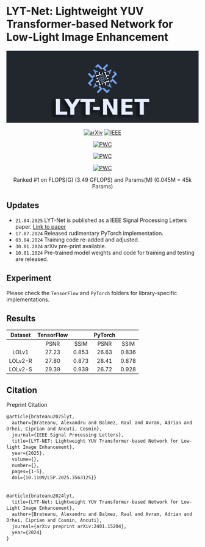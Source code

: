 # LYT-Net: Lightweight YUV Transformer-based Network for Low-Light Image Enhancement

<div align="center">
  
![Logo](./figs/Logo.png)

[![arXiv](https://img.shields.io/badge/arxiv-paper-179bd3)](https://arxiv.org/abs/2401.15204)
[![IEEE](https://img.shields.io/badge/IEEE-paper-blue)](https://ieeexplore.ieee.org/abstract/document/10972228)
	
[![PWC](https://img.shields.io/endpoint.svg?url=https://paperswithcode.com/badge/lyt-net-lightweight-yuv-transformer-based/low-light-image-enhancement-on-lol)](https://paperswithcode.com/sota/low-light-image-enhancement-on-lol?p=lyt-net-lightweight-yuv-transformer-based)
	
[![PWC](https://img.shields.io/endpoint.svg?url=https://paperswithcode.com/badge/lyt-net-lightweight-yuv-transformer-based/low-light-image-enhancement-on-lolv2)](https://paperswithcode.com/sota/low-light-image-enhancement-on-lolv2?p=lyt-net-lightweight-yuv-transformer-based)

[![PWC](https://img.shields.io/endpoint.svg?url=https://paperswithcode.com/badge/lyt-net-lightweight-yuv-transformer-based/low-light-image-enhancement-on-lolv2-1)](https://paperswithcode.com/sota/low-light-image-enhancement-on-lolv2-1?p=lyt-net-lightweight-yuv-transformer-based)

Ranked #1 on FLOPS(G) (3.49 GFLOPS) and Params(M) (0.045M = 45k Params)
</div>

## Updates
<!-- - `12.01.2024`: text update -->
- `21.04.2025` LYT-Net is published as a IEEE Signal Processing Letters paper. [Link to paper](https://ieeexplore.ieee.org/abstract/document/10972228)
- `17.07.2024` Released rudimentary PyTorch implementation.
- `03.04.2024` Training code re-added and adjusted.
- `30.01.2024` arXiv pre-print available.
- `10.01.2024` Pre-trained model weights and code for training and testing are released.

## Experiment
Please check the ```TensorFlow``` and ```PyTorch``` folders for library-specific implementations.

## Results

| Dataset  | TensorFlow |           | PyTorch |           |
|:--------:|:----------:|:---------:|:-------:|:---------:|
|          | PSNR       | SSIM      | PSNR    | SSIM      |
|  LOLv1   |  27.23     |  0.853    | 26.63   |  0.836    |
| LOLv2-R  |  27.80     |  0.873    | 28.41   |  0.878    |
| LOLv2-S  |  29.39     |  0.939    | 26.72   |  0.928    |


## Citation
Preprint Citation
```
@article{brateanu2025lyt,
  author={Brateanu, Alexandru and Balmez, Raul and Avram, Adrian and Orhei, Ciprian and Ancuti, Cosmin},
  journal={IEEE Signal Processing Letters}, 
  title={LYT-NET: Lightweight YUV Transformer-based Network for Low-light Image Enhancement}, 
  year={2025},
  volume={},
  number={},
  pages={1-5},
  doi={10.1109/LSP.2025.3563125}}


@article{brateanu2024lyt,
  title={LYT-Net: Lightweight YUV Transformer-based Network for Low-Light Image Enhancement},
  author={Brateanu, Alexandru and Balmez, Raul and Avram, Adrian and Orhei, Ciprian and Cosmin, Ancuti},
  journal={arXiv preprint arXiv:2401.15204},
  year={2024}
}
```

